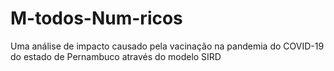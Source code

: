 # M-todos-Num-ricos
Uma análise de impacto causado pela vacinação na pandemia do COVID-19 do estado de Pernambuco através do modelo SIRD
